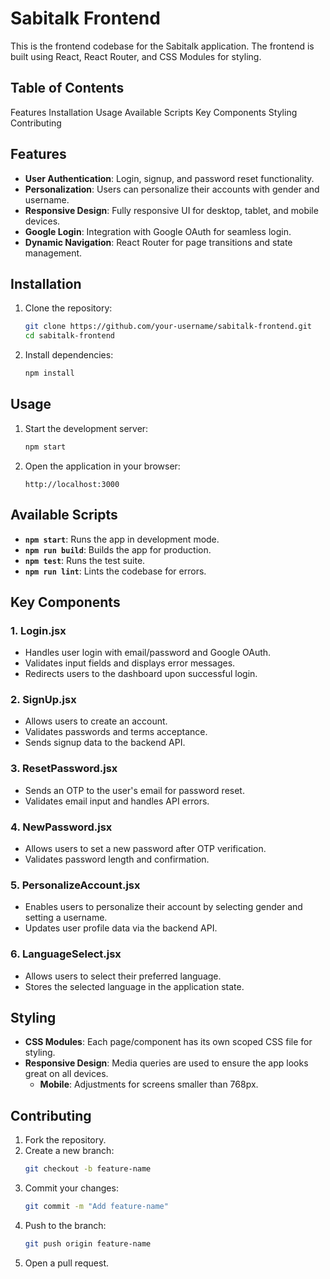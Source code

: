 # Sabitalk Frontend

This is the frontend codebase for the Sabitalk application. The frontend is built using React, React Router, and CSS Modules for styling.

## Table of Contents

Features
Installation
Usage
Available Scripts
Key Components
Styling
Contributing

## Features

- **User Authentication**: Login, signup, and password reset functionality.
- **Personalization**: Users can personalize their accounts with gender and username.
- **Responsive Design**: Fully responsive UI for desktop, tablet, and mobile devices.
- **Google Login**: Integration with Google OAuth for seamless login.
- **Dynamic Navigation**: React Router for page transitions and state management.

## Installation

1. Clone the repository:

   ```bash
   git clone https://github.com/your-username/sabitalk-frontend.git
   cd sabitalk-frontend
   ```

2. Install dependencies:
   ```bash
   npm install
   ```

## Usage

1. Start the development server:

   ```bash
   npm start
   ```

2. Open the application in your browser:
   ```
   http://localhost:3000
   ```

## Available Scripts

- **`npm start`**: Runs the app in development mode.
- **`npm run build`**: Builds the app for production.
- **`npm test`**: Runs the test suite.
- **`npm run lint`**: Lints the codebase for errors.

## Key Components

### 1. **Login.jsx**

- Handles user login with email/password and Google OAuth.
- Validates input fields and displays error messages.
- Redirects users to the dashboard upon successful login.

### 2. **SignUp.jsx**

- Allows users to create an account.
- Validates passwords and terms acceptance.
- Sends signup data to the backend API.

### 3. **ResetPassword.jsx**

- Sends an OTP to the user's email for password reset.
- Validates email input and handles API errors.

### 4. **NewPassword.jsx**

- Allows users to set a new password after OTP verification.
- Validates password length and confirmation.

### 5. **PersonalizeAccount.jsx**

- Enables users to personalize their account by selecting gender and setting a username.
- Updates user profile data via the backend API.

### 6. **LanguageSelect.jsx**

- Allows users to select their preferred language.
- Stores the selected language in the application state.

## Styling

- **CSS Modules**: Each page/component has its own scoped CSS file for styling.
- **Responsive Design**: Media queries are used to ensure the app looks great on all devices.
  - **Mobile**: Adjustments for screens smaller than 768px.

## Contributing

1. Fork the repository.
2. Create a new branch:
   ```bash
   git checkout -b feature-name
   ```
3. Commit your changes:
   ```bash
   git commit -m "Add feature-name"
   ```
4. Push to the branch:
   ```bash
   git push origin feature-name
   ```
5. Open a pull request.
